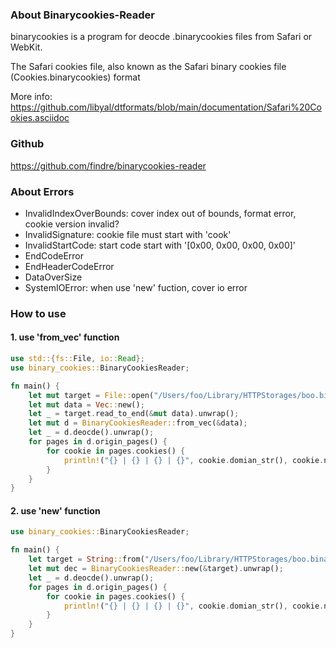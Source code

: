 ### About Binarycookies-Reader  
binarycookies is a program for deocde .binarycookies files from Safari or WebKit.  
   
The Safari cookies file, also known as the Safari binary cookies file (Cookies.binarycookies) format
     
More info: https://github.com/libyal/dtformats/blob/main/documentation/Safari%20Cookies.asciidoc
   
### Github
https://github.com/findre/binarycookies-reader

### About Errors
- InvalidIndexOverBounds: cover index out of bounds, format error, cookie version invalid?
- InvalidSignature: cookie file must start with 'cook' 
- InvalidStartCode: start code start with '[0x00, 0x00, 0x00, 0x00]'
- EndCodeError
- EndHeaderCodeError
- DataOverSize
- SystemIOError: when use 'new' fuction, cover io error
   
### How to use
#### 1. use 'from_vec' function
```rust
use std::{fs::File, io::Read};
use binary_cookies::BinaryCookiesReader;

fn main() {
    let mut target = File::open("/Users/foo/Library/HTTPStorages/boo.binarycookies").unwrap();
    let mut data = Vec::new();
    let _ = target.read_to_end(&mut data).unwrap();
    let mut d = BinaryCookiesReader::from_vec(&data);
    let _ = d.deocde().unwrap();
    for pages in d.origin_pages() {
        for cookie in pages.cookies() {
            println!("{} | {} | {} | {}", cookie.domian_str(), cookie.name_str(), cookie.value_str(), cookie.http_only);
        }
    }
}
```

#### 2. use 'new' function
```rust
use binary_cookies::BinaryCookiesReader;

fn main() {
    let target = String::from("/Users/foo/Library/HTTPStorages/boo.binarycookies");
    let mut dec = BinaryCookiesReader::new(&target).unwrap();
    let _ = d.deocde().unwrap();
    for pages in d.origin_pages() {
        for cookie in pages.cookies() {
            println!("{} | {} | {} | {}", cookie.domian_str(), cookie.name_str(), cookie.value_str(), cookie.http_only);
        }
    }
}
```